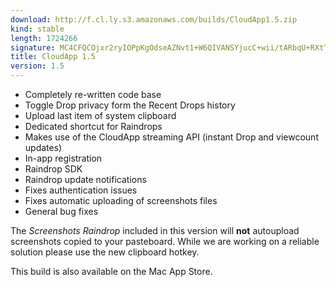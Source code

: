 ```yaml
---
download: http://f.cl.ly.s3.amazonaws.com/builds/CloudApp1.5.zip
kind: stable
length: 1724266
signature: MC4CFQCOjxr2ryIOPpKgOdseAZNvt1+W6QIVANSYjucC+wii/tARbqU+RXtT9lwm
title: CloudApp 1.5
version: 1.5
---
```


* Completely re-written code base
* Toggle Drop privacy form the Recent Drops history
* Upload last item of system clipboard
* Dedicated shortcut for Raindrops
* Makes use of the CloudApp streaming API (instant Drop and viewcount updates)
* In-app registration
* Raindrop SDK 
* Raindrop update notifications
* Fixes authentication issues
* Fixes automatic uploading of screenshots files 
* General bug fixes

The *Screenshots Raindrop* included in this version will **not** autoupload
screenshots copied to your pasteboard. While we are working on a reliable
solution please use the new clipboard hotkey. 

This build is also available on the Mac App Store.
